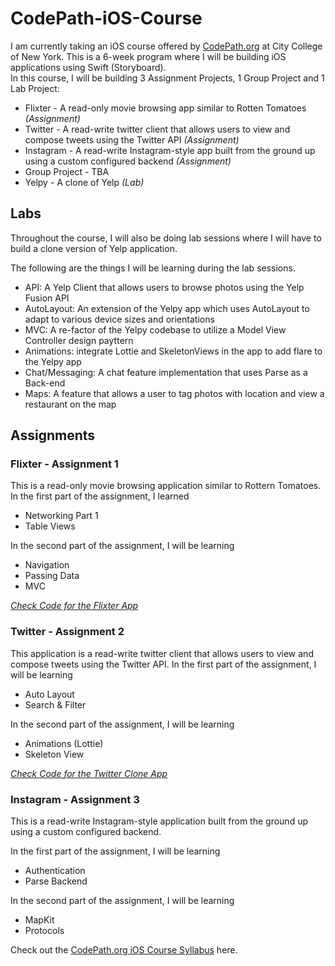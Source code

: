 # CodePath-iOS-Course

I am currently taking an iOS course offered by [CodePath.org](https://codepath.org) at City College of New York. This is a 6-week program where I will be building iOS applications using Swift (Storyboard).  
In this course, I will be building 3 Assignment Projects, 1 Group Project and 1 Lab Project: 
- Flixter - A read-only movie browsing app similar to Rotten Tomatoes *(Assignment)*
- Twitter - A read-write twitter client that allows users to view and compose tweets using the Twitter API *(Assignment)*
- Instagram - A read-write Instagram-style app built from the ground up using a custom configured backend *(Assignment)*
- Group Project - TBA
- Yelpy - A clone of Yelp *(Lab)*

## Labs

Throughout the course, I will also be doing lab sessions where I will have to build a clone version of Yelp application. 

The following are the things I will be learning during the lab sessions. 
- API: A Yelp Client that allows users to browse photos using the Yelp Fusion API
- AutoLayout: An extension of the Yelpy app which uses AutoLayout to adapt to various device sizes and orientations
- MVC: A re-factor of the Yelpy codebase to utilize a Model View Controller design payttern
- Animations: integrate Lottie and SkeletonViews in the app to add flare to the Yelpy app
- Chat/Messaging: A chat feature implementation that uses Parse as a Back-end
- Maps: A feature that allows a user to tag photos with location and view a restaurant on the map

## Assignments 

### Flixter - Assignment 1 

This is a read-only movie browsing application similar to Rottern Tomatoes.  
In the first part of the assignment, I learned 
- Networking Part 1
- Table Views  

In the second part of the assignment, I will be learning 
- Navigation
- Passing Data 
- MVC

*[Check Code for the Flixter App](https://github.com/MyatThuKo/CodePath-iOS-Course/tree/main/Assignments/Assignment_1/Flix)*

### Twitter - Assignment 2 

This application is a read-write twitter client that allows users to view and compose tweets using the Twitter API. 
In the first part of the assignment, I will be learning 
- Auto Layout
- Search & Filter

In the second part of the assignment, I will be learning 
- Animations (Lottie)
- Skeleton View

*[Check Code for the Twitter Clone App](https://github.com/MyatThuKo/CodePath-iOS-Course/tree/main/Assignments/Assignment_2/Twitter)*

### Instagram - Assignment 3 

This is a read-write Instagram-style application built from the ground up using a custom configured backend.  

In the first part of the assignment, I will be learning 
- Authentication
- Parse Backend

In the second part of the assignment, I will be learning 
- MapKit
- Protocols


Check out the [CodePath.org iOS Course Syllabus](https://courses.codepath.org/snippets/ios_university/syllabus) here. 
